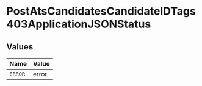 # PostAtsCandidatesCandidateIDTags403ApplicationJSONStatus


## Values

| Name    | Value   |
| ------- | ------- |
| `ERROR` | error   |